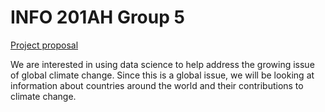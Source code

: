 # INFO 201AH Group 5  

[Project proposal](https://github.com/Beeedu/info201AH5/wiki/Proposal)

We are interested in using data science to help address the growing issue of global climate change. Since this is a global issue, we will be looking at information about countries around the world and their contributions to climate change.
